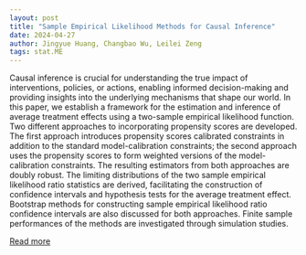 ```yaml
---
layout: post
title: "Sample Empirical Likelihood Methods for Causal Inference"
date: 2024-04-27
author: Jingyue Huang, Changbao Wu, Leilei Zeng
tags: stat.ME
---
```


Causal inference is crucial for understanding the true impact of interventions, policies, or actions, enabling informed decision-making and providing insights into the underlying mechanisms that shape our world. In this paper, we establish a framework for the estimation and inference of average treatment effects using a two-sample empirical likelihood function. Two different approaches to incorporating propensity scores are developed. The first approach introduces propensity scores calibrated constraints in addition to the standard model-calibration constraints; the second approach uses the propensity scores to form weighted versions of the model-calibration constraints. The resulting estimators from both approaches are doubly robust. The limiting distributions of the two sample empirical likelihood ratio statistics are derived, facilitating the construction of confidence intervals and hypothesis tests for the average treatment effect. Bootstrap methods for constructing sample empirical likelihood ratio confidence intervals are also discussed for both approaches. Finite sample performances of the methods are investigated through simulation studies.

[Read more](https://arxiv.org/abs/2403.16283)